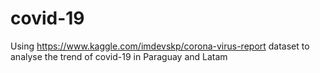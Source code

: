 # covid-19
Using https://www.kaggle.com/imdevskp/corona-virus-report dataset to analyse the trend of covid-19 in Paraguay and Latam
